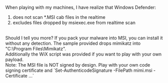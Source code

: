 When playing with my machines, I have realize that Windows Defender:<br>
1. does not scan \*.MSI cab files in the realtime<br>
2. excludes files dropped by msiexec.exe from realtime scan<br>
 <br>
Should I tell you more? If you pack your malware into MSI, you can install it without any detection. The sample provided drops mimikatz into "C:\Program Files\Mimikatz".<br>
Additionally the WiX script was provided if you want to play with your own payload.<br>
Note: The MSI file is NOT signed by design. Play with your own code signing certificate and `Set-AuthenticodeSignature -FilePath mimi.msi -Certificate ...` <br>


